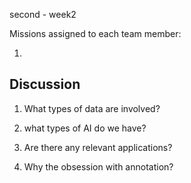second - week2



Missions assigned to each team member:

1. 



## Discussion

1. What types of data are involved?

2. what types of AI do we have?

3. Are there any relevant applications?

4. Why the obsession with annotation?

